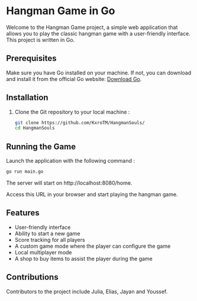 # Hangman Game in Go

Welcome to the Hangman Game project, a simple web application that allows you to play the classic hangman game with a user-friendly interface. This project is written in Go.

## Prerequisites

Make sure you have Go installed on your machine. If not, you can download and install it from the official Go website: [Download Go](https://golang.org/dl/).

## Installation

1. Clone the Git repository to your local machine :

   ```bash
   git clone https://github.com/KxroTM/HangmanSouls/
   cd HangmanSouls
   ```

## Running the Game

Launch the application with the following command :

```bash
go run main.go
```

The server will start on http://localhost:8080/home.

Access this URL in your browser and start playing the hangman game.

## Features

- User-friendly interface
- Ability to start a new game
- Score tracking for all players
- A custom game mode where the player can configure the game
- Local multiplayer mode
- A shop to buy items to assist the player during the game

## Contributions

Contributors to the project include Julia, Elias, Jayan and Youssef.
